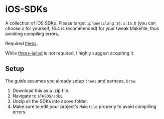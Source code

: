 # iOS-SDKs
A collection of iOS SDKs. Please target ```iphone:clang:16.x:15.0``` (you can choose x for yourself, 16.4 is recommended) for your tweak Makefile, thus avoiding compiling errors.

Required [theos](https://github.com/theos/theos).

While [theos-jailed](https://github.com/qnblackcat/theos-jailed) is not required, I highly suggest acquiring it.


## Setup 
The guide assumes you already setup ```theos``` and perhaps, ```brew```.
1. Download this as a .zip file.
2. Navigate to ```$THEOS/sdks```.
3. Unzip all the SDKs into above folder.
4. Make sure to edit your project's ```Makefile``` properly to avoid compilling errors.
